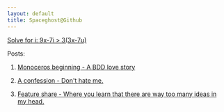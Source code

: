 ```yaml
---
layout: default
title: Spaceghost@Github
---
```

<p class="meta"><a href="https://gist.github.com/raw/947793/1f6bac9c78a485936ae55615fb691dedaaa3757b/Math" target="_blank" alt="Spoiler!">Solve for i: 9x-7i > 3(3x-7u)</a></p>
Posts:

1. [Monoceros beginning - A BDD love story](/Monoceros/2011/05/22/Monoceros-beginning.html)

2. [A confession - Don't hate me.](/Monoceros/2011/05/23/A-confession.html)

3. [Feature share - Where you learn that there are way too many ideas in my head.](/Monoceros/2011/05/24/Feature-share.html)


